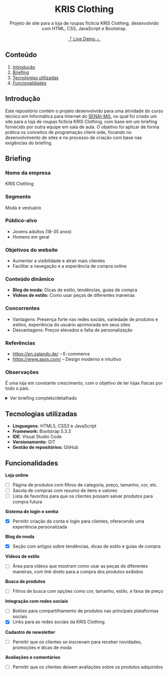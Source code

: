 <div align="center">
  <h1>KRIS Clothing</h1>
  <p>Projeto de site para a loja de roupas fictícia KRIS Clothing, desenvolvido com HTML, CSS, JavaScript e Bootstrap.</p>
  <a href="https://croldrte.github.io/KRISClothing/">
    <p>「 Live Demo 」</p>
  </a>
</div>

## Conteúdo
1. [Introdução](#introdução)
2. [Briefing](#briefing)
2. [Tecnologias utilizadas](#tecnologias-utilizadas)
3. [Funcionalidades](#funcionalidades)

## Introdução
Este repositório contém o projeto desenvolvido para uma atividade do curso técnico em Informática para Internet do [SENAI-MG](https://www.fiemg.com.br/senai/), no qual foi criado um site para a loja de roupas fictícia KRIS Clothing, com base em um briefing fornecido por outra equipe em sala de aula. O objetivo foi aplicar de forma prática os conceitos de programação client-side, focando no desenvolvimento de sites e no processo de criação com base nas exigências do briefing.

## Briefing

### Nome da empresa
KRIS Clothing

### Segmento
Moda e vestuário

### Público-alvo
- Jovens adultos (18-35 anos)
- Homens em geral

### Objetivos do website
- Aumentar a visibilidade e atrair mais clientes
- Facilitar a navegação e a experiência de compra online

### Conteúdo dinâmico
- **Blog de moda:** Dicas de estilo, tendências, guias de compra
- **Vídeos de estilo:** Como usar peças de diferentes maneiras

### Concorrentes
- Vantagens: Presença forte nas redes sociais, variedade de produtos e estilos, experiência do usuário aprimorada em seus sites
- Desvantagens: Preços elevados e falta de personalização

### Referências
- https://en.zalando.de/ – E-commerce
- https://www.asos.com/ – Design moderno e intuitivo

### Observações
É uma loja em constante crescimento, com o objetivo de ter lojas físicas por todo o país.

<details>
<summary>Ver briefing completo/detalhado</summary>

### Estratégia

**1. Quais são os principais objetivos do site? Informar? Vender? Dar suporte?**

Vender.

**2. Que tipo de site ele é? Promocional? Coletor de informações? Uma publicação?**

Promocional.

**3. Quais são as mensagens mais importantes que o site deve passar aos visitantes?**

"Vendemos modelos de qualidade e confiança".

**4. Quais são os planos para promover o site?**

Panfletos e anúncios online.

**5. Há uma data aproximada para que o site esteja pronto?**

Em até 1 mês.

### Informações gerais sobre o website

**6. Descreva o negócio/produto/empresa como se fosse uma pessoa. Seria uma pessoa séria? Jovem? Confiável? Justifique.**

Uma pessoa bonita e confiável.

**7. Quais são os pontos fortes e fracos do negócio/produto/empresa? Por quê?**

Pontos fortes: Qualidade e segurança.

Pontos fracos: Preços elevados.

**8. Qual a mensagem que melhor descreve o conteúdo/atuação do negócio/produto/empresa?**

Qualidade e segurança.

**9. É necessário obter dados dos visitantes? O que é preciso saber? Por quê?**

Sim. Saber seus gastos.

### Público-alvo

**10. Foi apontado na última reunião que o público-alvo são jovens adultos de 18 a 35 anos e homens em geral. Para complementar, qual é o público-alvo secundário e terciário? Descreva interesses, necessidades e o que mais souber a respeito.**

Adultos, adolescentes e público infantil.

**11. O que o site irá oferecer ao seu público-alvo?**

Suporte ao cliente, compras online.

**12. O que os visitantes devem fazer no site?**

Comprar os produtos.

**13. Qual o conhecimento que os visitantes do site têm de internet/web? E o conhecimento técnico?**

Conhecimento básico.

**14. Qual a "capacidade técnica" de acesso de seus usuários (navegador, velocidade de acesso, tempo de acesso diário, etc.)?**

Capacidade de acesso elevada.

### Conteúdo

**15. Que informação do site mudará (atualização)? Com que frequência e com que abrangência?**

Design e HUD.

**16. Quem se beneficia com as atualizações?**

Os clientes e os desenvolvedores.

**17. Quais são as funcionalidades que precisam existir?**

Sistema funcional com login e senha.

**18. Qual é o "aceite" do site (o que precisa existir para "aceitar" que ele está pronto)?**

Estar 100% funcional.

### Aparência (design)

**19. Tem em mente alguma aparência para o website?**

Sim.

**20. Existem padrões existentes, como logotipos e cores, que devem estar presentes?**

Cores de verde e azul.

**21. O site parte de um site maior ou grupo de sites com padrões de design que precisam ser correspondidos?**

Sim.

**22. Quais são alguns outros sites da web que você gosta? O que você gosta a respeito deles? Se possível, envie links de referencia.**

https://www.netshoes.com.br/

### Outros

**24. No Briefing Preliminar, não foram apontados concorrentes. O que é mais preocupante em relação a eles? Teria algumas informações mais detalhadas a respeito?**

Os preços mais baratos.

**25. O que não pode haver no website, em função dos concorrentes?**

Modelos comuns e de baixa qualidade.

</details>

## Tecnologias utilizadas
-  **Linguagens**: HTML5, CSS3 e JavaScript
-  **Framework:** Bootstrap 5.3.3
-  **IDE**: Visual Studio Code
-  **Versionamento:** GIT
-  **Gestão de repositórios:** GitHub

## Funcionalidades
**Loja online**
- [ ] Página de produtos com filtros de categoria, preço, tamanho, cor, etc.
- [ ] Sacola de compras com resumo de itens e valores
- [ ] Lista de favoritos para que os clientes possam salvar produtos para compra futura

**Sistema de login e senha**
- [X] Permitir criação de conta e login para clientes, oferecendo uma experiência personalizada

**Blog de moda**
- [X] Seção com artigos sobre tendências, dicas de estilo e guias de compra

**Vídeos de estilo**
- [ ] Área para vídeos que mostram como usar as peças de diferentes maneiras, com link direto para a compra dos produtos exibidos

**Busca de produtos**
- [ ] Filtros de busca com opções como cor, tamanho, estilo, e faixa de preço

**Integração com redes sociais**
- [ ] Botões para compartilhamento de produtos nas principais plataformas sociais
- [X] Links para as redes sociais da KRIS Clothing

**Cadastro de newsletter**
- [ ] Permitir que os clientes se inscrevam para receber novidades, promoções e dicas de moda

**Avaliações e comentários**
- [ ] Permitir que os clientes deixem avaliações sobre os produtos adquiridos
